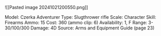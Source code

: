 ![[Pasted image 20241021200550.png]]

Model: Czerka Adventurer
Type: Slugthrower rifle
Scale: Character
Skill: Firearms
Ammo: 15
Cost: 360 (ammo clip: 6)
Availability: 1, F
Range: 3-30/100/300
Damage: 4D
Source: Arms and Equipment
Guide (page 23)